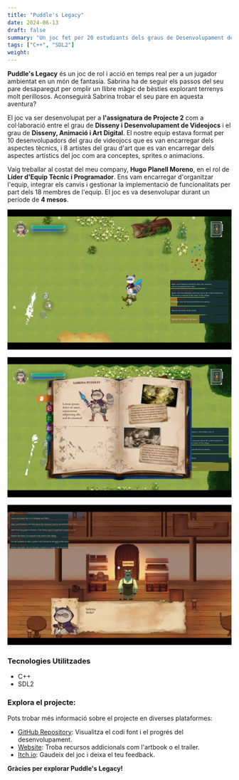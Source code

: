 ```yaml
---
title: "Puddle's Legacy"
date: 2024-06-13
draft: false
summary: "Un joc fet per 20 estudiants dels graus de Desenvolupament de Jocs i Art Digital i Animació."
tags: ["C++", "SDL2"]
weight:
---
```


**Puddle's Legacy** és un joc de rol i acció en temps real per a un jugador ambientat en un món de fantasia. Sabrina ha de seguir els passos del seu pare desaparegut per omplir un llibre màgic de bèsties explorant terrenys molt perillosos. Aconseguirà Sabrina trobar el seu pare en aquesta aventura?</p>

El joc va ser desenvolupat per a **l'assignatura de Projecte 2** com a col·laboració entre el grau de **Disseny i Desenvolupament de Videojocs** i el grau de **Disseny, Animació i Art Digital**. El nostre equip estava format per 10 desenvolupadors del grau de videojocs que es van encarregar dels aspectes tècnics, i 8 artistes del grau d'art que es van encarregar dels aspectes artístics del joc com ara conceptes, sprites o animacions.

Vaig treballar al costat del meu company, **Hugo Planell Moreno**, en el rol de **Líder d'Equip Tècnic i Programador**. Ens vam encarregar d'organitzar l'equip, integrar els canvis i gestionar la implementació de funcionalitats per part dels 18 membres de l'equip. El joc es va desenvolupar durant un període de **4 mesos**.

![](img_1.png)

![](img_2.png)

![](img_3.png)

### Tecnologies Utilitzades

- C++
- SDL2

### Explora el projecte:

Pots trobar més informació sobre el projecte en diverses plataformes:

- [GitHub Repository](https://github.com/Pistachio-Studios/Puddles-Legacy): Visualitza el codi font i el progrés del desenvolupament.
- [Website](https://pistachio-studios.github.io/Puddles-Legacy/): Troba recursos addicionals com l'artbook o el trailer.
- [Itch.io](https://martagnarta.itch.io/puddles-legacy): Gaudeix del joc i deixa el teu feedback.

**Gràcies per explorar Puddle's Legacy!**